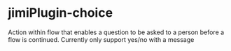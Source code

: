 # jimiPlugin-choice

Action within flow that enables a question to be asked to a person before a flow is continued. Currently only support yes/no with a message
